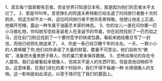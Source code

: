 1、其实每个国家都有忍者。但全世界只知道日本有，那是因为他们的忍者水平太烂了。
2、那是1910年。苦苦挣扎的阿道夫希特勒已经击退了时间旅行者数十次的刺杀，但这次却不太一样。这位时间旅行者不想杀死希特勒，他想让他走上正道。他揭开兜帽，露出一种专属于油画艺术家的神态。
3、你的女儿一直在问你要一匹小马做礼物，你叫她写信给圣诞老人在圣诞节的早晨，你在前院找到了一匹烈焰之马，还在前门]附近找到了一个要你签字的快递包裹。看起来她给撒旦写了一封信，而他已经把礼物送来了。
4、你是一条已经沉睡千年的冰龙。一天，一群小小的人类唤醒了你,他们向你承诺了大量的财富，数量不可思议。他们自称为“微软"，准备把大量黑匣子移入，你的巢穴里来保存数据。
5、恐怖谷理论的存在令人震惊。我们会被看起来很像人，但其实不是人的东西吓到。但是其他动物却不会。这意味着，在我们进化的某个时段中，我们不得不躲避一种 长得很像人的生物。这一影响是如此深远，以至于烙印在了我们的基因上。